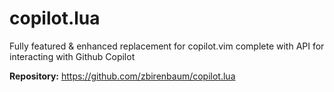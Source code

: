 # copilot.lua

Fully featured & enhanced replacement for copilot.vim complete with API for interacting with Github Copilot

**Repository:** <https://github.com/zbirenbaum/copilot.lua>
